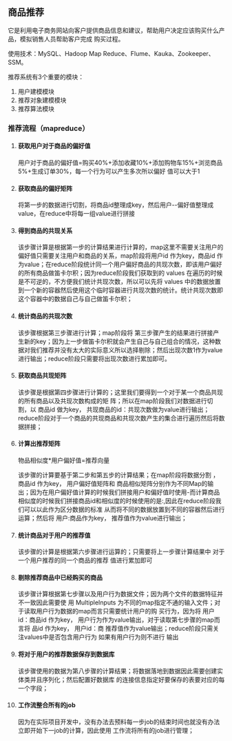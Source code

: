 ## 商品推荐

它是利⽤电⼦商务⽹站向客户提供商品信息和建议，帮助⽤户决定应该购买什么产品，模拟销售⼈员帮助客户完成 购买过程。

使用技术：MySQL、Hadoop Map Reduce、Flume、Kauka、Zookeeper、SSM。

推荐系统有3个重要的模块：

1. ⽤户建模模块
2. 推荐对象建模模块 
3. 推荐算法模块

### 推荐流程（mapreduce）

1. #### 获取⽤户对于商品的偏好值

   ⽤户对于商品的偏好值=购买40%+添加收藏10%+添加购物⻋15%+浏览商品5%+⽣成订单30%，每⼀个⾏为可以产⽣多次所以偏好 值可以⼤于1

2. #### 获取商品的偏好矩阵

   将第⼀步的数据进行切割，将商品id整理成key，然后⽤户--偏好值整理成value，在reduce中将每⼀组value进行拼接

3. #### 得到商品的共现关系

   该步骤计算是根据第⼀步的计算结果进⾏计算的，map这⾥不需要关注⽤户的偏好值只需要关注⽤户和商品的关系，map阶段将⽤户id 作为key，商品id 作为value；在reduce阶段统计同⼀个⽤户偏好商品的共现次数，即该⽤户偏好的所有商品做笛卡尔积；因为reduce阶段我们获取到的 values 在遍历的时候是不可逆的，不⽅便我们统计共现次数，所以可以先将 values 中的数据放置到⼀个新的容器然后使⽤这个临时容器进⾏共现次数的统计。统计共现次数即这个容器中的数据⾃⼰与⾃⼰做笛卡尔积；

4. #### 统计商品的共现次数

   该步骤根据第三步骤进⾏计算；map阶段将 第三步骤产⽣的结果进⾏拼接产⽣新的key；因为上⼀步做笛卡尔积就会产⽣⾃⼰与⾃⼰组合的情况，这种数据对我们推荐并没有太⼤的实际意义所以选择剔除；然后出现次数1作为value进⾏输出；reduce阶段只需要将出现次数进⾏累加即可。

5. #### 获取商品共现矩阵

   该步骤是根据第四步骤进⾏计算的；这⾥我们要得到⼀个对于某⼀个商品共现的所有商品以及共现次数构成的矩 阵；所以在map阶段我们对数据进⾏切割，以 商品id 做为key， 共现商品的id：共现次数做为value进⾏输出； reduce阶段对于⼀个商品的共现商品和共现次数产⽣的集合进⾏遍历然后将数据拼接；

6. #### 计算出推荐矩阵

   物品相似度*⽤户偏好值=推荐向量

   该步骤的计算要基于第⼆步和第五步的计算结果；在map阶段将数据分割 ， 商品id 作为key， ⽤户偏好值矩阵和 商品相似矩阵分别作为不同Map的输出；因为在⽤户偏好值计算的时候我们拼接⽤户和偏好值时使⽤-⽽计算商品相似度的时候我们拼接商品id和相似度的时候使⽤的是:,因此在reduce阶段我们可以以此作为区分数据的标准 从⽽将不同的数据放置到不同的容器然后进⾏运算；然后将 ⽤户:商品作为key， 推荐值作为value进⾏输出；

7. #### 统计商品对于⽤户的推荐值

   该步骤的计算是根据第六步骤进⾏运算的；只需要将上⼀步骤计算结果中 对于⼀个⽤户推荐的同⼀个商品的推荐 值进⾏累加即可

8. #### 剔除推荐商品中已经购买的商品

   该步骤计算根据第七步骤以及⽤户⾏为数据⽂件；因为两个⽂件的数据特征并不⼀致因此需要使 ⽤ MultipleInputs 为不同的map指定不通的输⼊⽂件；对于读取⽤户⾏为数据的map⽽⾔只需要统计⽤户的购 买⾏为，因为将 ⽤户id：商品id 作为key， ⽤户⾏为作为value输出，对于读取第七步骤的map⽽⾔将 品id 作为key， ⽤户id：商 推荐值作为value输出；reduce阶段只需关注values中是否包含⽤户⾏为 如果有⽤户⾏为则不进⾏ 输出

9. #### 将对于⽤户的推荐数据保存到数据库

   该步骤使⽤的数据为第⼋步骤的计算结果；将数据落地到数据因此需要创建实体类并且序列化；然后配置好数据库 的连接信息指定好要保存的表要对应的每⼀个字段；

10. #### ⼯作流整合所有的job

    因为在实际项⽬开发中，没有办法去预料每⼀步job的结束时间也就没有办法⽴即开始下⼀job的计算，因此使⽤ ⼯作流将所有的job进⾏管理；

    





#### 



#### 



#### 



#### 



#### 

#### 

#### 

#### 

#### 
